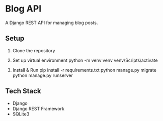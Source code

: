 # Blog API

A Django REST API for managing blog posts.

## Setup

1. Clone the repository

2. Set up virtual environment
python -m venv venv
venv\Scripts\activate

3. Install & Run
pip install -r requirements.txt
python manage.py migrate
python manage.py runserver

## Tech Stack
- Django
- Django REST Framework
- SQLite3
